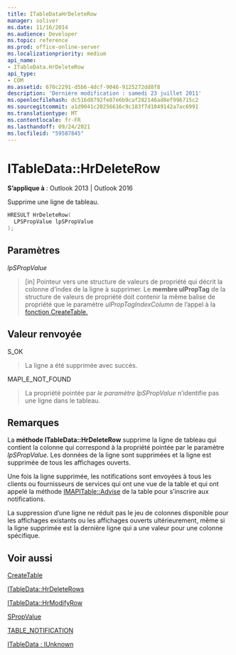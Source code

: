 ```yaml
---
title: ITableDataHrDeleteRow
manager: soliver
ms.date: 11/16/2014
ms.audience: Developer
ms.topic: reference
ms.prod: office-online-server
ms.localizationpriority: medium
api_name:
- ITableData.HrDeleteRow
api_type:
- COM
ms.assetid: 670c2291-d5b6-4dcf-9046-9125272dd8f8
description: 'Derniére modification : samedi 23 juillet 2011'
ms.openlocfilehash: dc516d8792fe87e6b9caf282146ad8ef996715c2
ms.sourcegitcommit: a1d9041c20256616c9c183f7d1049142a7ac6991
ms.translationtype: MT
ms.contentlocale: fr-FR
ms.lasthandoff: 09/24/2021
ms.locfileid: "59587845"
---
```

# <a name="itabledatahrdeleterow"></a>ITableData::HrDeleteRow

  
  
**S’applique à** : Outlook 2013 | Outlook 2016 
  
Supprime une ligne de tableau.
  
```cpp
HRESULT HrDeleteRow(
  LPSPropValue lpSPropValue
);
```

## <a name="parameters"></a>Paramètres

 _lpSPropValue_
  
> [in] Pointeur vers une structure de valeurs de propriété qui décrit la colonne d’index de la ligne à supprimer. Le **membre ulPropTag** de la structure de valeurs de propriété doit contenir la même balise de propriété que le paramètre _ulPropTagIndexColumn_ de l’appel à la [fonction CreateTable.](createtable.md) 
    
## <a name="return-value"></a>Valeur renvoyée

S_OK 
  
> La ligne a été supprimée avec succès.
    
MAPI_E_NOT_FOUND 
  
> La propriété pointée par  _le paramètre lpSPropValue_ n’identifie pas une ligne dans le tableau. 
    
## <a name="remarks"></a>Remarques

La **méthode ITableData::HrDeleteRow** supprime la ligne de tableau qui contient la colonne qui correspond à la propriété pointée par le paramètre _lpSPropValue._ Les données de la ligne sont supprimées et la ligne est supprimée de tous les affichages ouverts. 
  
Une fois la ligne supprimée, les notifications sont envoyées à tous les clients ou fournisseurs de services qui ont une vue de la table et qui ont appelé la méthode [IMAPITable::Advise](imapitable-advise.md) de la table pour s’inscrire aux notifications. 
  
La suppression d’une ligne ne réduit pas le jeu de colonnes disponible pour les affichages existants ou les affichages ouverts ultérieurement, même si la ligne supprimée est la dernière ligne qui a une valeur pour une colonne spécifique.
  
## <a name="see-also"></a>Voir aussi



[CreateTable](createtable.md)
  
[ITableData::HrDeleteRows](itabledata-hrdeleterows.md)
  
[ITableData::HrModifyRow](itabledata-hrmodifyrow.md)
  
[SPropValue](spropvalue.md)
  
[TABLE_NOTIFICATION](table_notification.md)
  
[ITableData : IUnknown](itabledataiunknown.md)

